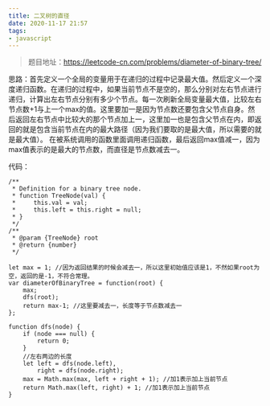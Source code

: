 ```yaml
---
title: 二叉树的直径
date: 2020-11-17 21:57
tags:
- javascript
---
```

>题目地址：https://leetcode-cn.com/problems/diameter-of-binary-tree/

思路：首先定义一个全局的变量用于在递归的过程中记录最大值。然后定义一个深度递归函数。在递归的过程中，如果当前节点不是空的，那么分别对左右节点进行递归，计算出左右节点分别有多少个节点。每一次刷新全局变量最大值，比较左右节点数+1与上一个max的值。这里要加一是因为节点数还要包含父节点自身。然后返回左右节点中比较大的那个节点加上一，这里加一也是包含父节点在内，即返回的就是包含当前节点在内的最大路径（因为我们要取的是最大值，所以需要的就是最大值）。 在被系统调用的函数里面调用递归函数，最后返回max值减一，因为max值表示的是最大的节点数，而直径是节点数减去一。 

代码：
```
/**
 * Definition for a binary tree node.
 * function TreeNode(val) {
 *     this.val = val;
 *     this.left = this.right = null;
 * }
 */
/**
 * @param {TreeNode} root
 * @return {number}
 */

let max = 1; //因为返回结果的时候会减去一，所以这里初始值应该是1，不然如果root为空，返回的是-1，不符合常理。
var diameterOfBinaryTree = function(root) {
    max;
    dfs(root);
    return max-1; //这里要减去一，长度等于节点数减去一
};

function dfs(node) {
    if (node === null) {
        return 0;
    }
    //左右两边的长度
    let left = dfs(node.left), 
        right = dfs(node.right);
    max = Math.max(max, left + right + 1); //加1表示加上当前节点
    return Math.max(left, right) + 1; //加1表示加上当前节点
}
```